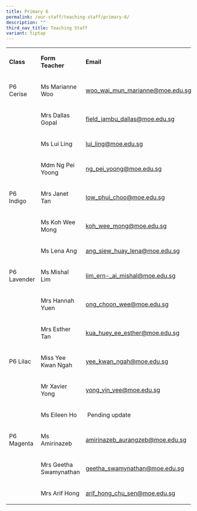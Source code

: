 ```yaml
---
title: Primary 6
permalink: /our-staff/teaching-staff/primary-6/
description: ""
third_nav_title: Teaching Staff
variant: tiptap
---
```

<table style="minWidth: 75px">
<colgroup>
<col>
<col>
<col>
</colgroup>
<tbody>
<tr>
<td rowspan="1" colspan="1">
<p><strong>Class</strong>
</p>
</td>
<td rowspan="1" colspan="1">
<p><strong>Form Teacher</strong>
</p>
</td>
<td rowspan="1" colspan="1">
<p><strong>Email</strong>
</p>
</td>
</tr>
<tr>
<td rowspan="1" colspan="1">
<p>P6 Cerise</p>
</td>
<td rowspan="1" colspan="1">
<p>Ms Marianne Woo</p>
</td>
<td rowspan="1" colspan="1">
<p><a href="mailto:woo_wai_mun_marianne@moe.edu.sg" rel="noopener noreferrer nofollow" target="_blank">woo_wai_mun_marianne@moe.edu.sg</a>
</p>
</td>
</tr>
<tr>
<td rowspan="1" colspan="1">
<p></p>
</td>
<td rowspan="1" colspan="1">
<p>Mrs Dallas Gopal</p>
</td>
<td rowspan="1" colspan="1">
<p><a href="mailto:field_jambu_dallas@moe.edu.sg" rel="noopener noreferrer nofollow" target="_blank">field_jambu_dallas@moe.edu.sg</a>
</p>
</td>
</tr>
<tr>
<td rowspan="1" colspan="1">
<p></p>
</td>
<td rowspan="1" colspan="1">
<p>Ms Lui Ling</p>
</td>
<td rowspan="1" colspan="1">
<p><a href="mailto:lui_ling@moe.edu.sg" rel="noopener noreferrer nofollow" target="_blank">lui_ling@moe.edu.sg</a>
</p>
</td>
</tr>
<tr>
<td rowspan="1" colspan="1">
<p></p>
</td>
<td rowspan="1" colspan="1">
<p>Mdm Ng Pei Yoong</p>
</td>
<td rowspan="1" colspan="1">
<p><a href="mailto:ng_pei_yoong@moe.edu.sg" rel="noopener noreferrer nofollow" target="_blank">ng_pei_yoong@moe.edu.sg</a>
</p>
</td>
</tr>
<tr>
<td rowspan="1" colspan="1">
<p>P6 Indigo</p>
</td>
<td rowspan="1" colspan="1">
<p>Mrs Janet Tan</p>
</td>
<td rowspan="1" colspan="1">
<p><a href="low_phui_choo@moe.edu.sg" rel="noopener nofollow" target="_blank">low_phui_choo@moe.edu.sg</a>
</p>
</td>
</tr>
<tr>
<td rowspan="1" colspan="1">
<p></p>
</td>
<td rowspan="1" colspan="1">
<p>Ms Koh Wee Mong</p>
</td>
<td rowspan="1" colspan="1">
<p><a href="koh_wee_mong@moe.edu.sg" rel="noopener nofollow" target="_blank">koh_wee_mong@moe.edu.sg</a>
</p>
</td>
</tr>
<tr>
<td rowspan="1" colspan="1">
<p></p>
</td>
<td rowspan="1" colspan="1">
<p>Ms Lena Ang</p>
</td>
<td rowspan="1" colspan="1">
<p><a href="mailto:ang_siew_huay_lena@moe.edu.sg" rel="noopener noreferrer nofollow" target="_blank">ang_siew_huay_lena@moe.edu.sg</a>
</p>
</td>
</tr>
<tr>
<td rowspan="1" colspan="1">
<p>P6 Lavender</p>
</td>
<td rowspan="1" colspan="1">
<p>Ms Mishal Lim</p>
</td>
<td rowspan="1" colspan="1">
<p><a href="lim_ern-_ai_mishal@moe.edu.sg" rel="noopener nofollow" target="_blank">lim_ern-_ai_mishal@moe.edu.sg</a>
</p>
</td>
</tr>
<tr>
<td rowspan="1" colspan="1">
<p></p>
</td>
<td rowspan="1" colspan="1">
<p>Mrs Hannah Yuen</p>
</td>
<td rowspan="1" colspan="1">
<p><a href="ong_choon_wee@moe.edu.sg" rel="noopener nofollow" target="_blank">ong_choon_wee@moe.edu.sg</a>
</p>
</td>
</tr>
<tr>
<td rowspan="1" colspan="1">
<p></p>
</td>
<td rowspan="1" colspan="1">
<p>Mrs Esther Tan</p>
</td>
<td rowspan="1" colspan="1">
<p><a href="kua_huey_ee_esther@moe.edu.sg" rel="noopener nofollow" target="_blank">kua_huey_ee_esther@moe.edu.sg</a>
</p>
</td>
</tr>
<tr>
<td rowspan="1" colspan="1">
<p>P6 Lilac</p>
</td>
<td rowspan="1" colspan="1">
<p>Miss Yee Kwan Ngah</p>
</td>
<td rowspan="1" colspan="1">
<p><a href="yee_kwan_ngah@moe.edu.sg" rel="noopener nofollow" target="_blank">yee_kwan_ngah@moe.edu.sg</a>
</p>
</td>
</tr>
<tr>
<td rowspan="1" colspan="1">
<p></p>
</td>
<td rowspan="1" colspan="1">
<p>Mr Xavier Yong</p>
</td>
<td rowspan="1" colspan="1">
<p><a href="yong_yin_yee@moe.edu.sg" rel="noopener nofollow" target="_blank">yong_yin_yee@moe.edu.sg</a>
</p>
</td>
</tr>
<tr>
<td rowspan="1" colspan="1">
<p></p>
</td>
<td rowspan="1" colspan="1">
<p>Ms Eileen Ho</p>
</td>
<td rowspan="1" colspan="1">
<p>&nbsp;Pending update</p>
</td>
</tr>
<tr>
<td rowspan="1" colspan="1">
<p>P6 Magenta</p>
</td>
<td rowspan="1" colspan="1">
<p>Ms Amirinazeb</p>
</td>
<td rowspan="1" colspan="1">
<p><a href="amirinazeb_aurangzeb@moe.edu.sg" rel="noopener nofollow" target="_blank">amirinazeb_aurangzeb@moe.edu.sg</a>
</p>
</td>
</tr>
<tr>
<td rowspan="1" colspan="1">
<p></p>
</td>
<td rowspan="1" colspan="1">
<p>Mrs Geetha Swamynathan</p>
</td>
<td rowspan="1" colspan="1">
<p><a href="geetha_swamynathan@moe.edu.sg" rel="noopener nofollow" target="_blank">geetha_swamynathan@moe.edu.sg</a>
</p>
</td>
</tr>
<tr>
<td rowspan="1" colspan="1">
<p></p>
</td>
<td rowspan="1" colspan="1">
<p>Mrs Arif Hong</p>
</td>
<td rowspan="1" colspan="1">
<p><a href="arif_hong_chu_sen@moe.edu.sg" rel="noopener nofollow" target="_blank">arif_hong_chu_sen@moe.edu.sg</a>
</p>
</td>
</tr>
</tbody>
</table>
<p></p>